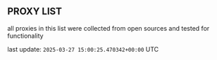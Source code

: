 ## PROXY LIST

all proxies in this list were collected from open sources and tested for functionality

last update: `2025-03-27 15:00:25.470342+00:00` UTC